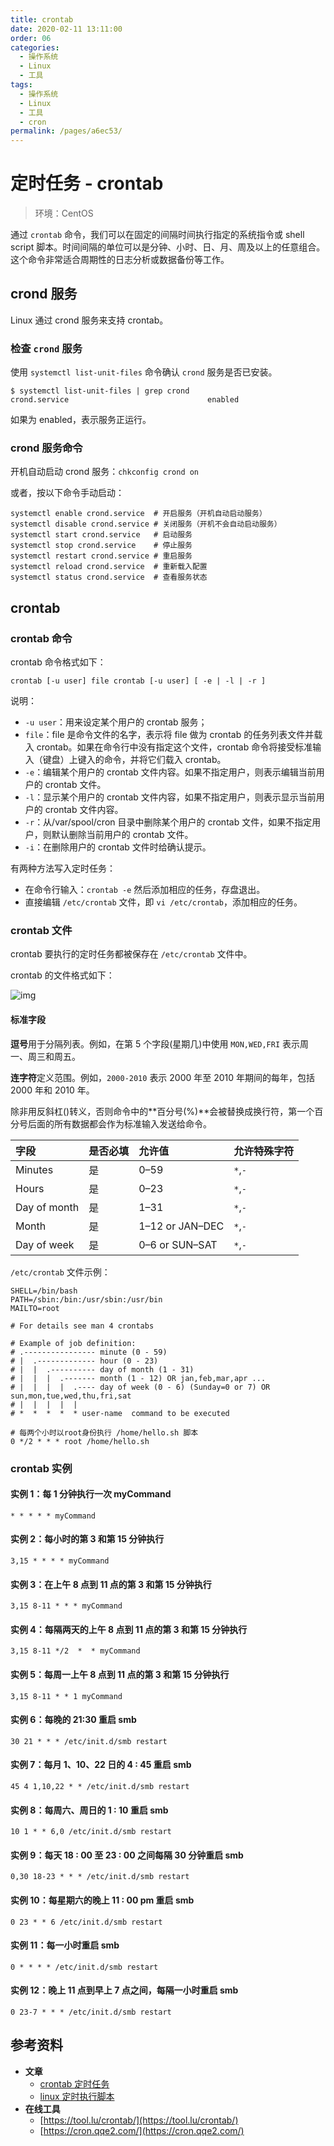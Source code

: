 ```yaml
---
title: crontab
date: 2020-02-11 13:11:00
order: 06
categories:
  - 操作系统
  - Linux
  - 工具
tags:
  - 操作系统
  - Linux
  - 工具
  - cron
permalink: /pages/a6ec53/
---
```


# 定时任务 - crontab

> 环境：CentOS

通过 `crontab` 命令，我们可以在固定的间隔时间执行指定的系统指令或 shell script 脚本。时间间隔的单位可以是分钟、小时、日、月、周及以上的任意组合。这个命令非常适合周期性的日志分析或数据备份等工作。

## crond 服务

Linux 通过 crond 服务来支持 crontab。

### 检查 `crond` 服务

使用 `systemctl list-unit-files` 命令确认 `crond` 服务是否已安装。

```shell
$ systemctl list-unit-files | grep crond
crond.service                               enabled
```

如果为 enabled，表示服务正运行。

### crond 服务命令

开机自动启动 crond 服务：`chkconfig crond on`

或者，按以下命令手动启动：

```shell
systemctl enable crond.service  # 开启服务（开机自动启动服务）
systemctl disable crond.service # 关闭服务（开机不会自动启动服务）
systemctl start crond.service   # 启动服务
systemctl stop crond.service    # 停止服务
systemctl restart crond.service # 重启服务
systemctl reload crond.service  # 重新载入配置
systemctl status crond.service  # 查看服务状态
```

## crontab

### crontab 命令

crontab 命令格式如下：

```shell
crontab [-u user] file crontab [-u user] [ -e | -l | -r ]
```

说明：

- `-u user`：用来设定某个用户的 crontab 服务；
- `file`：file 是命令文件的名字，表示将 file 做为 crontab 的任务列表文件并载入 crontab。如果在命令行中没有指定这个文件，crontab 命令将接受标准输入（键盘）上键入的命令，并将它们载入 crontab。
- `-e`：编辑某个用户的 crontab 文件内容。如果不指定用户，则表示编辑当前用户的 crontab 文件。
- `-l`：显示某个用户的 crontab 文件内容，如果不指定用户，则表示显示当前用户的 crontab 文件内容。
- `-r`：从/var/spool/cron 目录中删除某个用户的 crontab 文件，如果不指定用户，则默认删除当前用户的 crontab 文件。
- `-i`：在删除用户的 crontab 文件时给确认提示。

有两种方法写入定时任务：

- 在命令行输入：`crontab -e` 然后添加相应的任务，存盘退出。
- 直接编辑 `/etc/crontab` 文件，即 `vi /etc/crontab`，添加相应的任务。

### crontab 文件

crontab 要执行的定时任务都被保存在 `/etc/crontab` 文件中。

crontab 的文件格式如下：

![img](https://raw.githubusercontent.com/dunwu/images/dev/snap/20200211113339.png)

#### 标准字段

**逗号**用于分隔列表。例如，在第 5 个字段(星期几)中使用 `MON,WED,FRI` 表示周一、周三和周五。

**连字符**定义范围。例如，`2000-2010` 表示 2000 年至 2010 年期间的每年，包括 2000 年和 2010 年。

除非用反斜杠(\)转义，否则命令中的**百分号(%)**会被替换成换行符，第一个百分号后面的所有数据都会作为标准输入发送给命令。

| 字段         | 是否必填 | 允许值          | 允许特殊字符 |
| :----------- | :------- | :-------------- | :----------- |
| Minutes      | 是       | 0–59            | `*`,`-`      |
| Hours        | 是       | 0–23            | `*`,`-`      |
| Day of month | 是       | 1–31            | `*`,`-`      |
| Month        | 是       | 1–12 or JAN–DEC | `*`,`-`      |
| Day of week  | 是       | 0–6 or SUN–SAT  | `*`,`-`      |

`/etc/crontab` 文件示例：

```shell
SHELL=/bin/bash
PATH=/sbin:/bin:/usr/sbin:/usr/bin
MAILTO=root

# For details see man 4 crontabs

# Example of job definition:
# .---------------- minute (0 - 59)
# |  .------------- hour (0 - 23)
# |  |  .---------- day of month (1 - 31)
# |  |  |  .------- month (1 - 12) OR jan,feb,mar,apr ...
# |  |  |  |  .---- day of week (0 - 6) (Sunday=0 or 7) OR sun,mon,tue,wed,thu,fri,sat
# |  |  |  |  |
# *  *  *  *  * user-name  command to be executed

# 每两个小时以root身份执行 /home/hello.sh 脚本
0 */2 * * * root /home/hello.sh
```

### crontab 实例

#### 实例 1：每 1 分钟执行一次 myCommand

```shell
* * * * * myCommand
```

#### 实例 2：每小时的第 3 和第 15 分钟执行

```shell
3,15 * * * * myCommand
```

#### 实例 3：在上午 8 点到 11 点的第 3 和第 15 分钟执行

```shell
3,15 8-11 * * * myCommand
```

#### 实例 4：每隔两天的上午 8 点到 11 点的第 3 和第 15 分钟执行

```shell
3,15 8-11 */2  *  * myCommand
```

#### 实例 5：每周一上午 8 点到 11 点的第 3 和第 15 分钟执行

```shell
3,15 8-11 * * 1 myCommand
```

#### 实例 6：每晚的 21:30 重启 smb

```shell
30 21 * * * /etc/init.d/smb restart
```

#### 实例 7：每月 1、10、22 日的 4 : 45 重启 smb

```shell
45 4 1,10,22 * * /etc/init.d/smb restart
```

#### 实例 8：每周六、周日的 1 : 10 重启 smb

```shell
10 1 * * 6,0 /etc/init.d/smb restart
```

#### 实例 9：每天 18 : 00 至 23 : 00 之间每隔 30 分钟重启 smb

```shell
0,30 18-23 * * * /etc/init.d/smb restart
```

#### 实例 10：每星期六的晚上 11 : 00 pm 重启 smb

```shell
0 23 * * 6 /etc/init.d/smb restart
```

#### 实例 11：每一小时重启 smb

```shell
0 * * * * /etc/init.d/smb restart
```

#### 实例 12：晚上 11 点到早上 7 点之间，每隔一小时重启 smb

```shell
0 23-7 * * * /etc/init.d/smb restart
```

## 参考资料

- **文章**
  - [crontab 定时任务](https://linuxtools-rst.readthedocs.io/zh_CN/latest/tool/crontab.html)
  - [linux 定时执行脚本](https://blog.csdn.net/z_yong_cool/article/details/79288397)
- **在线工具**
  - [https://tool.lu/crontab/](https://tool.lu/crontab/)
  - [https://cron.qqe2.com/](https://cron.qqe2.com/)